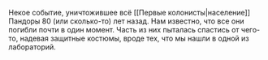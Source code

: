 Некое событие, уничтожившее всё [[Первые колонисты|население]] Пандоры 80 (или сколько-то) лет назад.
Нам известно, что все они погибли почти в один момент. Часть из них пыталась спастись от чего-то, надевая защитные костюмы, вроде тех, что мы нашли в одной из лабораторий.